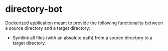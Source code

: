 # directory-bot

Dockerized application meant to provide the following functionality between a source directory and a target directory:

- Symlink all files (with an absolute path) from a source directory to a target directory.

